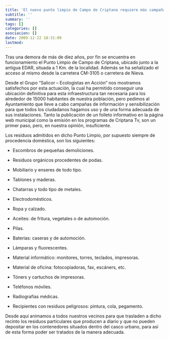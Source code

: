 ```yaml
---
title: 'El nuevo punto limpio de Campo de Criptana requiere más campañas de sensibilización'
subtitle: ''
summary: ''
tags: []
categories: []
asociacion: []
date: 2009-12-22 18:31:09
lastmod:
---
```


Tras una demora de más de diez años, por fin se encuentra en funcionamiento el Punto Limpio de Campo de Criptana, ubicado junto a la antigua EDAR, situada a 1 Km. de la localidad. Además se ha señalizado el acceso al mismo desde la carretera CM-3105 o carretera de Nieva.

Desde el Grupo “Salicor – Ecologistas en Acción” nos mostramos satisfechos por esta actuación, la cual ha permitido conseguir una ubicación definitiva para esta infraestructura tan necesaria para los alrededor de 15000 habitantes de nuestra población, pero pedimos al Ayuntamiento que lleve a cabo campañas de información y sensibilización para que todos los ciudadanos hagamos uso y de una forma adecuada de sus instalaciones. Tanto la publicación de un folleto informativo en la página web municipal como la emisión en los programas de Criptana Tv, son un primer paso, pero, en nuestra opinión, insuficiente.

Los residuos admitidos en dicho Punto Limpio, por supuesto siempre de procedencia doméstica, son los siguientes:


-  Escombros de pequeñas demoliciones.

-  Residuos orgánicos procedentes de podas.

-  Mobiliario y enseres de todo tipo.

-  Tablones y maderas.

-  Chatarras y todo tipo de metales.

-  Electrodomésticos.

-  Ropa y calzado.

-  Aceites: de fritura, vegetales o de automoción.

-  Pilas.

-  Baterías: caseras y de automoción.

-  Lámparas y fluorescentes.

-  Material informático: monitores, torres, teclados, impresoras.

-  Material de oficina: fotocopiadoras, fax, escáners, etc.

-  Tóners y cartuchos de impresoras.

-  Teléfonos móviles.

-  Radiografías médicas.

-  Recipientes con residuos peligrosos: pintura, cola, pegamento.

Desde aquí animamos a todos nuestros vecinos para que trasladen a dicho recinto los residuos particulares que producen a diario y que no pueden depositar en los contenedores situados dentro del casco urbano, para así de esta forma poder ser tratados de la manera adecuada.


